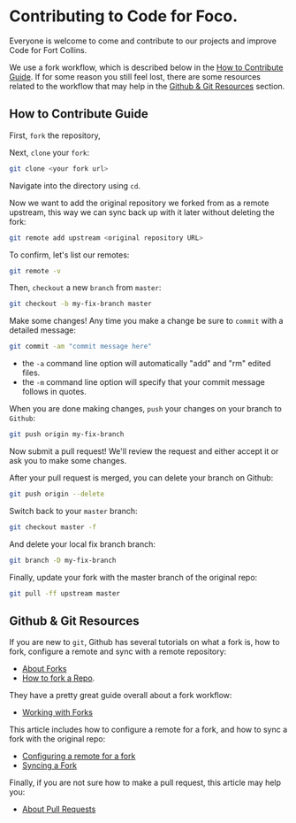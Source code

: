 # Contributing to Code for Foco.

Everyone is welcome to come and contribute to our projects and improve Code for Fort Collins.

We use a fork workflow, which is described below in the [How to Contribute Guide](#contribute). If for some reason you still feel lost, there are some resources related to the workflow that may help in the [Github & Git Resources](#resources) section.


## <a name="contribute"></a> How to Contribute Guide

First, `fork` the repository,

Next, `clone` your `fork`:

```bash
git clone <your fork url>
```

Navigate into the directory using `cd`.

Now we want to add the original repository we forked from as a remote upstream, this way we can sync back up with it later without deleting the fork:

```bash
git remote add upstream <original repository URL>
```

To confirm, let's list our remotes:

```bash
git remote -v
```

Then, `checkout` a new `branch` from `master`:

```bash
git checkout -b my-fix-branch master
```

Make some changes! Any time you make a change be sure to `commit` with a detailed message:

```bash
git commit -am "commit message here"
```

- the `-a` command line option will automatically "add" and "rm" edited files.
- the `-m` command line option will specify that your commit message follows in quotes.

When you are done making changes, `push` your changes on your branch to `Github`:

```bash
git push origin my-fix-branch
```

Now submit a pull request! We'll review the request and either accept it or ask you to make some changes.

After your pull request is merged, you can delete your branch on Github:

```bash
git push origin --delete
```

Switch back to your `master` branch:

```bash
git checkout master -f
```

And delete your local fix branch branch:

```bash
git branch -D my-fix-branch
```

Finally, update your fork with the master branch of the original repo:

```bash
git pull -ff upstream master
```

## <a name="resources"></a> Github & Git Resources

If you are new to `git`, Github has several tutorials on what a fork is, how to fork, configure a remote and sync with a remote repository:

- [About Forks](https://help.github.com/articles/about-forks/)
- [How to fork a Repo](https://help.github.com/articles/fork-a-repo/).

They have a pretty great guide overall about a fork workflow:

- [Working with Forks](https://help.github.com/articles/working-with-forks/)

This article includes how to configure a remote for a fork, and how to sync a fork with the original repo:

- [Configuring a remote for a fork](https://help.github.com/articles/configuring-a-remote-for-a-fork/)
- [Syncing a Fork](https://help.github.com/articles/syncing-a-fork/)

Finally, if you are not sure how to make a pull request, this article may help you:

- [About Pull Requests](https://help.github.com/articles/about-pull-requests/)
